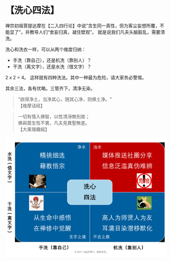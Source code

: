 # 【洗心四法】

禅宗初祖菩提达摩在【二入四行论】中说”含生同一真性，但为客尘妄想所覆，不能显了”，并教导人们“舍妄归真，凝住壁观”。 就是说我们凡夫头脑脏乱，需要清洗。

洗心和洗衣一样，可以从两个维度归纳：

- 手洗（靠自己），还是机洗（靠别人）？
- 干洗（离文字），还是水洗（借文字）？

2 x 2 = 4。 这样就有四种洗法。其中一种最为危险，请大家务必警惕。

其余三法，各有优略。三管齐下，清净无染。

> "欲得净土，当净其心，随其心净，则佛土净。"   
> 【维摩诘经】

> 一切有情入佛智，以性清淨無別故；  
> 佛與眾生性不異，凡夫見異聖無差。  
> 【大乘理趣經】

![](36.png)